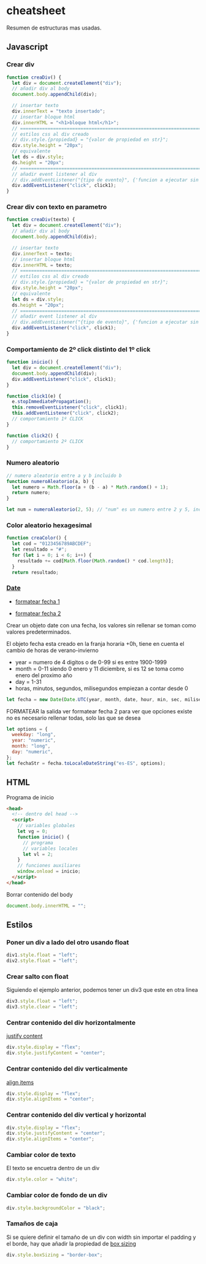 # cheatsheet

Resumen de estructuras mas usadas.

## Javascript

### Crear div

```js
function creaDiv() {
  let div = document.createElement("div");
  // añadir div al body
  document.body.appendChild(div);

  // insertar texto
  div.innerText = "texto insertado";
  // insertar bloque html
  div.innerHTML = "<h1>bloque html</h1>";
  // =====================================================================
  // estilos css al div creado
  // div.style.{propiedad} = "{valor de propiedad en str}";
  div.style.height = "20px";
  // equivalente
  let ds = div.style;
  ds.height = "20px";
  // =====================================================================
  // añadir event listener al div
  // div.addEventListener("{tipo de evento}", {'funcion a ejecutar sin "()"'})
  div.addEventListener("click", click1);
}
```

### Crear div con texto en parametro

```js
function creaDiv(texto) {
  let div = document.createElement("div");
  // añadir div al body
  document.body.appendChild(div);

  // insertar texto
  div.innerText = texto;
  // insertar bloque html
  div.innerHTML = texto;
  // =====================================================================
  // estilos css al div creado
  // div.style.{propiedad} = "{valor de propiedad en str}";
  div.style.height = "20px";
  // equivalente
  let ds = div.style;
  ds.height = "20px";
  // =====================================================================
  // añadir event listener al div
  // div.addEventListener("{tipo de evento}", {'funcion a ejecutar sin "()"'})
  div.addEventListener("click", click1);
}
```

### Comportamiento de 2º click distinto del 1º click

```js
function inicio() {
  let div = document.createElement("div");
  document.body.appendChild(div);
  div.addEventListener("click", click1);
}

function click1(e) {
  e.stopImmediatePropagation();
  this.removeEventListener("click", click1);
  this.addEventListener("click", click2);
  // comportamiento 1º CLICK
}

function click2() {
  // comportamiento 2º CLICK
}
```

### Numero aleatorio

```js
// numero aleatorio entre a y b incluido b
function numeroAleatorio(a, b) {
  let numero = Math.floor(a + (b - a) * Math.random() + 1);
  return numero;
}

let num = numeroAleatorio(2, 5); // "num" es un numero entre 2 y 5, incluido el 5
```

### Color aleatorio hexagesimal

```js
function creaColor() {
  let cod = "0123456789ABCDEF";
  let resultado = "#";
  for (let i = 0; i < 6; i++) {
    resultado += cod[Math.floor(Math.random() * cod.length)];
  }
  return resultado;
```

### [Date](<https://developer.mozilla.org/en-US/docs/Web/JavaScript/Reference/Global_Objects/Date/UTC#:~:text=00%3A00%20UTC.-,Syntax,-Date.UTC(year)>)

- [formatear fecha 1](https://developer.mozilla.org/en-US/docs/Web/JavaScript/Reference/Global_Objects/Date/toLocaleString#:~:text=Copy%20to%20Clipboard-,Using%20options,-The%20results%20provided)

- [formatear fecha 2](https://stackoverflow.com/questions/3552461/how-to-format-a-javascript-date#:~:text=Options%20key%20examples)

Crear un objeto date con una fecha, los valores sin rellenar se toman como valores predeterminados.

El objeto fecha esta creado en la franja horaria +0h, tiene en cuenta el cambio de horas de verano-invierno

- year = numero de 4 digitos o de 0-99 si es entre 1900-1999
- month = 0-11 siendo 0 enero y 11 diciembre, si es 12 se toma como enero del proximo año
- day = 1-31
- horas, minutos, segundos, milisegundos empiezan a contar desde 0

```js
let fecha = new Date(Date.UTC(year, month, date, hour, min, sec, milisec));
```

FORMATEAR la salida ver formatear fecha 2 para ver que opciones existe no es necesario rellenar todas, solo las que se desea

```js
let options = {
  weekday: "long",
  year: "numeric",
  month: "long",
  day: "numeric",
};
let fechaStr = fecha.toLocaleDateString("es-ES", options);
```

## HTML

Programa de inicio

```html
<head>
  <!-- dentro del head -->
  <script>
    // variables globales
    let vg = 0;
    function inicio() {
      // programa
      // variables locales
      let vl = 2;
    }
    // funciones auxiliares
    window.onload = inicio;
  </script>
</head>
```

Borrar contenido del body

```js
document.body.innerHTML = "";
```

## Estilos

### Poner un div a lado del otro usando float

```js
div1.style.float = "left";
div2.style.float = "left";
```

### Crear salto con float

Siguiendo el ejemplo anterior, podemos tener un div3 que este en otra linea

```js
div3.style.float = "left";
div3.style.clear = "left";
```

### Centrar contenido del div horizontalmente

[justify content](https://developer.mozilla.org/en-US/docs/Web/CSS/justify-content#:~:text=See%20also-,justify%2Dcontent,-The%20CSS%20justify)

```js
div.style.display = "flex";
div.style.justifyContent = "center";
```

### Centrar contenido del div verticalmente

[align items](https://developer.mozilla.org/en-US/docs/Web/CSS/align-items#:~:text=See%20also-,align%2Ditems,-The%20CSS%20align)

```js
div.style.display = "flex";
div.style.alignItems = "center";
```

### Centrar contenido del div vertical y horizontal

```js
div.style.display = "flex";
div.style.justifyContent = "center";
div.style.alignItems = "center";
```

### Cambiar color de texto

El texto se encuetra dentro de un div

```js
div.style.color = "white";
```

### Cambiar color de fondo de un div

```js
div.style.backgroundColor = "black";
```

### Tamaños de caja

Si se quiere definir el tamaño de un div con width sin importar el padding y el borde, hay que añadir la propiedad de [box sizing](https://www.w3schools.com/CSSref/css3_pr_box-sizing.asp#:~:text=Demo%20%E2%9D%AF-,border%2Dbox,-The%20width%20and)

```js
div.style.boxSizing = "border-box";
```
